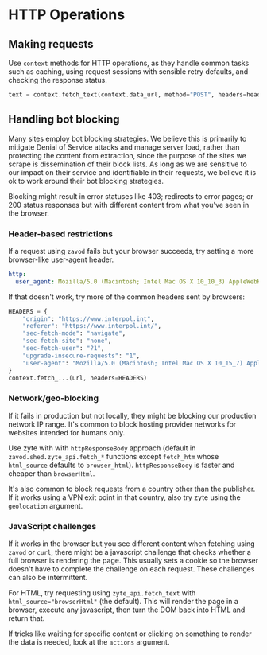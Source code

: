 # HTTP Operations

## Making requests

Use `context` methods for HTTP operations, as they handle common tasks such as caching, using request sessions with sensible retry defaults, and checking the response status.

```python
text = context.fetch_text(context.data_url, method="POST", headers=headers, data=body, cache_days=cache_days)
```

## Handling bot blocking

Many sites employ bot blocking strategies. We believe this is primarily to mitigate Denial of Service attacks and manage server load, rather than protecting the content from extraction, since the purpose of the sites we scrape is dissemination of their block lists. As long as we are sensitive to our impact on their service and identifiable in their requests, we believe it is ok to work around their bot blocking strategies.

Blocking might result in error statuses like 403; redirects to error pages; or 200 status responses but with different content from what you've seen in the browser.

### Header-based restrictions  

If a request using `zavod` fails but your browser succeeds, try setting a more browser-like user-agent header.  
```yaml
http:
  user_agent: Mozilla/5.0 (Macintosh; Intel Mac OS X 10_10_3) AppleWebKit/537.36 (KHTML, like Gecko) Chrome/42.0.2311.90 Safari/537.36 (zavod; opensanctions.org)
```

If that doesn't work, try more of the common headers sent by browsers:  

```python  
HEADERS = {  
    "origin": "https://www.interpol.int",  
    "referer": "https://www.interpol.int/",  
    "sec-fetch-mode": "navigate",  
    "sec-fetch-site": "none",  
    "sec-fetch-user": "?1",  
    "upgrade-insecure-requests": "1",  
    "user-agent": "Mozilla/5.0 (Macintosh; Intel Mac OS X 10_15_7) AppleWebKit/537.36 (KHTML, like Gecko) Chrome/126.0.0.0 Safari/537.36 (zavod; opensanctions.org)",  
}
context.fetch_...(url, headers=HEADERS)
```

### Network/geo-blocking

If it fails in production but not locally, they might be blocking our production network IP range. It's common to block hosting provider networks for websites intended for humans only.

Use zyte with with `httpResponseBody` approach (default in `zavod.shed.zyte_api.fetch_*` functions except `fetch_htm` whose `html_source` defaults to `browser_html`). `httpResponseBody` is faster and cheaper than `browserHtml`.

It's also common to block requests from a country other than the publisher. If it works using a VPN exit point in that country, also try zyte using the `geolocation` argument.

### JavaScript challenges

If it works in the browser but you see different content when fetching using `zavod` or `curl`, there might be a javascript challenge that checks whether a full browser is rendering the page. This usually sets a cookie so the browser doesn't have to complete the challenge on each request. These challenges can also be intermittent.

For HTML, try requesting using `zyte_api.fetch_text` with `html_source="browserHtml"` (the default). This will render the page in a browser, execute any javascript, then turn the DOM back into HTML and return that.

If tricks like waiting for specific content or clicking on something to render the data is needed, look at the `actions` argument.
